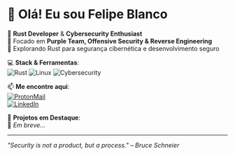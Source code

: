 # 👋 Olá! Eu sou Felipe Blanco  

🔹 **Rust Developer** & **Cybersecurity Enthusiast**  
🔹 Focado em **Purple Team, Offensive Security & Reverse Engineering**  
🔹 Explorando Rust para segurança cibernética e desenvolvimento seguro  

💻 **Stack & Ferramentas**:  
![Rust](https://img.shields.io/badge/Rust-000?style=for-the-badge&logo=rust&logoColor=white)  ![Linux](https://img.shields.io/badge/Linux-000?style=for-the-badge&logo=linux&logoColor=white)  ![Cybersecurity](https://img.shields.io/badge/Security-000?style=for-the-badge&logo=security&logoColor=white)  

📫 **Me encontre aqui**:  
[![ProtonMail](https://img.shields.io/badge/Email-ProtonMail-8B89CC?style=for-the-badge&logo=protonmail&logoColor=white)](mailto:seuemail@protonmail.com)  
[![LinkedIn](https://img.shields.io/badge/LinkedIn-0077B5?style=for-the-badge&logo=linkedin&logoColor=white)](https://linkedin.com/in/seulinkedin)  

🚀 **Projetos em Destaque**:  
🔹 *Em breve...*  

---

*"Security is not a product, but a process." – Bruce Schneier*  
